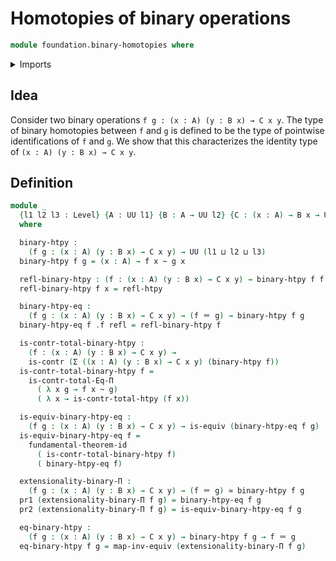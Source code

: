 # Homotopies of binary operations

```agda
module foundation.binary-homotopies where
```

<details><summary>Imports</summary>

```agda
open import foundation.equality-dependent-function-types
open import foundation.fundamental-theorem-of-identity-types
open import foundation.homotopies

open import foundation-core.contractible-types
open import foundation.dependent-pair-types
open import foundation-core.equivalences
open import foundation-core.identity-types
open import foundation-core.universe-levels
```

</details>

## Idea

Consider two binary operations `f g : (x : A) (y : B x) → C x y`. The type of
binary homotopies between `f` and `g` is defined to be the type of pointwise
identifications of `f` and `g`. We show that this characterizes the identity
type of `(x : A) (y : B x) → C x y`.

## Definition

```agda
module _
  {l1 l2 l3 : Level} {A : UU l1} {B : A → UU l2} {C : (x : A) → B x → UU l3}
  where

  binary-htpy :
    (f g : (x : A) (y : B x) → C x y) → UU (l1 ⊔ l2 ⊔ l3)
  binary-htpy f g = (x : A) → f x ~ g x

  refl-binary-htpy : (f : (x : A) (y : B x) → C x y) → binary-htpy f f
  refl-binary-htpy f x = refl-htpy

  binary-htpy-eq :
    (f g : (x : A) (y : B x) → C x y) → (f ＝ g) → binary-htpy f g
  binary-htpy-eq f .f refl = refl-binary-htpy f

  is-contr-total-binary-htpy :
    (f : (x : A) (y : B x) → C x y) →
    is-contr (Σ ((x : A) (y : B x) → C x y) (binary-htpy f))
  is-contr-total-binary-htpy f =
    is-contr-total-Eq-Π
      ( λ x g → f x ~ g)
      ( λ x → is-contr-total-htpy (f x))

  is-equiv-binary-htpy-eq :
    (f g : (x : A) (y : B x) → C x y) → is-equiv (binary-htpy-eq f g)
  is-equiv-binary-htpy-eq f =
    fundamental-theorem-id
      ( is-contr-total-binary-htpy f)
      ( binary-htpy-eq f)

  extensionality-binary-Π :
    (f g : (x : A) (y : B x) → C x y) → (f ＝ g) ≃ binary-htpy f g
  pr1 (extensionality-binary-Π f g) = binary-htpy-eq f g
  pr2 (extensionality-binary-Π f g) = is-equiv-binary-htpy-eq f g

  eq-binary-htpy :
    (f g : (x : A) (y : B x) → C x y) → binary-htpy f g → f ＝ g
  eq-binary-htpy f g = map-inv-equiv (extensionality-binary-Π f g)
```
